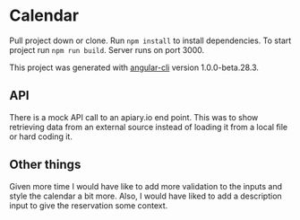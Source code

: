 # Calendar

Pull project down or clone.
Run `npm install` to install dependencies.
To start project run `npm run build`.
Server runs on port 3000.

This project was generated with [angular-cli](https://github.com/angular/angular-cli) version 1.0.0-beta.28.3.

## API

There is a mock API call to an apiary.io end point. This was to show retrieving data from an external source instead of loading it from a local file or hard coding it.

## Other things
Given more time I would have like to add more validation to the inputs and style the calendar a bit more. Also, I would have liked to add a description input to give the reservation some context.
